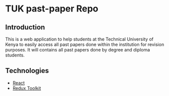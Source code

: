 # TUK past-paper Repo

## Introduction

This is a web application to help students at the Technical University of Kenya to easily
access all past papers done within the institution for revision purposes. It will contains all past
papers done by degree and diploma students.

## Technologies

- [React](https://reactjs.org/)
- [Redux Toolkit](https://redux-toolkit.js.org/)